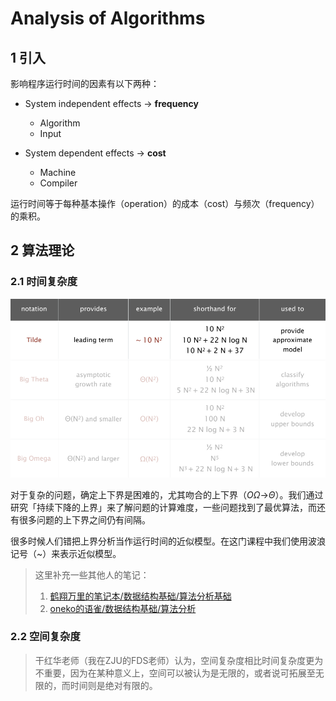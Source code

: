 # Analysis of Algorithms

## 1 引入

影响程序运行时间的因素有以下两种：

- System independent effects -> **frequency**
    - Algorithm
    - Input

- System dependent effects -> **cost**
    - Machine
    - Compiler

运行时间等于每种基本操作（operation）的成本（cost）与频次（frequency）的乘积。

## 2 算法理论

### 2.1 时间复杂度

![常用的时间复杂度分析符号](/assets/images/cs/algorithms/2.png "常用的时间复杂度分析符号")

对于复杂的问题，确定上下界是困难的，尤其吻合的上下界（$O \Omega$->$\Theta$）。我们通过研究「持续下降的上界」来了解问题的计算难度，一些问题找到了最优算法，而还有很多问题的上下界之间仍有间隔。

很多时候人们错把上界分析当作运行时间的近似模型。在这门课程中我们使用波浪记号（~）来表示近似模型。

>这里补充一些其他人的笔记：
>
>1. [鹤翔万里的笔记本/数据结构基础/算法分析基础](https://note.tonycrane.cc/cs/algorithm/ds/topic1/)
>2. [oneko的语雀/数据结构基础/算法分析](https://www.yuque.com/oneko/something/org92s)

### 2.2 空间复杂度

>干红华老师（我在ZJU的FDS老师）认为，空间复杂度相比时间复杂度更为不重要，因为在某种意义上，空间可以被认为是无限的，或者说可拓展至无限的，而时间则是绝对有限的。